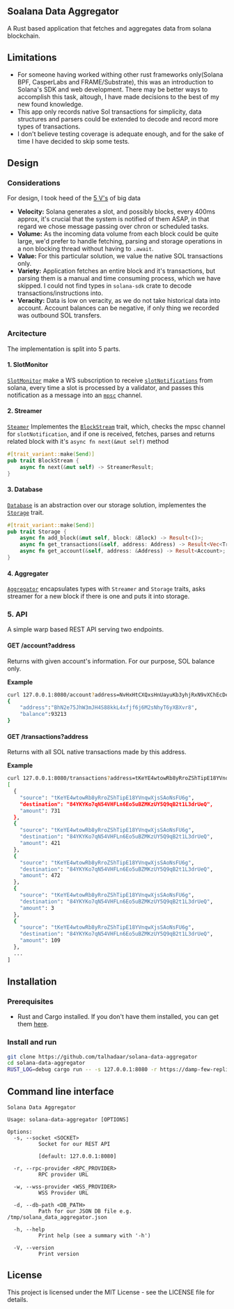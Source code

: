 ## Soalana Data Aggregator

A Rust based application that fetches and aggregates data from solana blockchain.

## Limitations

- For someone having worked withing other rust frameworks only(Solana BPF, CasperLabs and FRAME/Substrate),
  this was an introduction to Solana's SDK and web development. There may be better ways to accomplish this task,
  altough, I have made decisions to the best of my new found knowledge.
- This app only records native Sol transactions for simplicity, data structures and parsers could be extended to decode and record more types of transactions.
- I don't believe testing coverage is adequate enough, and for the sake of time I have decided to skip some tests.

## Design

### Considerations
For design, I took heed of the [5 V's](https://www.techtarget.com/searchdatamanagement/definition/5-Vs-of-big-data) of big data
- **Velocity:** Solana generates a slot, and possibly blocks, every 400ms approx, it's crucial that the
  system is notified of them ASAP, in that regard we chose message passing over chron or scheduled tasks.
- **Volume:** As the incoming data volume from each block could be quite large, we'd prefer to handle fetching, parsing and storage operations in a non blocking thread without having to `.await`.
- **Value:** For this particular solution, we value the native SOL transactions only.
- **Variety:** Application fetches an entire block and it's transactions, but parsing them is a manual and time consuming process, which we have skipped. I could not find types in `solana-sdk` crate to decode transactions/instructions into. 
- **Veracity:** Data is low on veracity, as we do not take historical data into account. Account balances can be negative, if only thing we recorded was outbound SOL transfers.

### Arcitecture
The implementation is split into 5 parts.

#### 1. SlotMonitor

[`SlotMonitor`](https://github.com/talhadaar/solana-data-aggregator/blob/main/src/monitor.rs) make a WS subscription to receive [`slotNotifications`](https://solana.com/docs/rpc/websocket/slotsubscribe) from solana, every time a slot is processed by a validator, and passes this notification as a message into an [`mpsc`](https://docs.rs/tokio/latest/tokio/sync/mpsc/fn.channel.htmlchannel) channel.

#### 2. Streamer
[`Steamer`](https://github.com/talhadaar/solana-data-aggregator/blob/c7c8741e0c2c7bb75225c0c37347d38dd758fdbe/src/streamer.rs#L85) Implementes the [`BlockStream`](https://github.com/talhadaar/solana-data-aggregator/blob/c7c8741e0c2c7bb75225c0c37347d38dd758fdbe/src/streamer.rs#L128) trait, which, checks the mpsc channel for `slotNotification`, and if one is received, fetches, parses and returns related block with it's `async fn next(&mut self)` method

```rust
#[trait_variant::make(Send)]
pub trait BlockStream {
    async fn next(&mut self) -> StreamerResult;
}
```

#### 3. Database
[`Database`](https://github.com/talhadaar/solana-data-aggregator/blob/c7c8741e0c2c7bb75225c0c37347d38dd758fdbe/src/storage.rs#L29) is an abstraction over our storage solution, implementes the [`Storage`](https://github.com/talhadaar/solana-data-aggregator/blob/c7c8741e0c2c7bb75225c0c37347d38dd758fdbe/src/traits.rs#L19) trait.
```rust
#[trait_variant::make(Send)]
pub trait Storage {
    async fn add_block(&mut self, block: &Block) -> Result<()>;
    async fn get_transactions(&self, address: Address) -> Result<Vec<Transaction>>;
    async fn get_account(&self, address: &Address) -> Result<Account>;
}
```

#### 4. Aggregater
[`Aggregator`](https://github.com/talhadaar/solana-data-aggregator/blob/main/src/aggregator.rs) encapsulates types with `Streamer` and `Storage` traits, asks streamer for a new block if there is one and puts it into storage.

### 5. API

A simple warp based REST API serving two endpoints.

#### GET /account?address
Returns with given account's information. For our purpose, SOL balance only.

**Example**
```bash
curl 127.0.0.1:8080/account?address=NvHxHtCXQxsHnUayuKb3yhjRxN9vXChEcDekKNNCE3T
{
    "address":"BhN2e75JhW3mJH4S88kkL4xfjf6j6M2sNhyT6yXBXvr8",
    "balance":93213
}
```

#### GET /transactions?address
Returns with all SOL native transactions made by this address.

**Example**
```bash
curl 127.0.0.1:8080/transactions?address=tKeYE4wtowRb8yRroZShTipE18YVnqwXjsSAoNsFU6g
[
  {
    "source": "tKeYE4wtowRb8yRroZShTipE18YVnqwXjsSAoNsFU6g",
    "destination": "84YKYKo7qN54VHFLn6Eo5uBZMKzUY5Q9qB2t1L3drUeQ",
    "amount": 731
  },
  {
    "source": "tKeYE4wtowRb8yRroZShTipE18YVnqwXjsSAoNsFU6g",
    "destination": "84YKYKo7qN54VHFLn6Eo5uBZMKzUY5Q9qB2t1L3drUeQ",
    "amount": 421
  },
  {
    "source": "tKeYE4wtowRb8yRroZShTipE18YVnqwXjsSAoNsFU6g",
    "destination": "84YKYKo7qN54VHFLn6Eo5uBZMKzUY5Q9qB2t1L3drUeQ",
    "amount": 472
  },
  {
    "source": "tKeYE4wtowRb8yRroZShTipE18YVnqwXjsSAoNsFU6g",
    "destination": "84YKYKo7qN54VHFLn6Eo5uBZMKzUY5Q9qB2t1L3drUeQ",
    "amount": 3
  },
  {
    "source": "tKeYE4wtowRb8yRroZShTipE18YVnqwXjsSAoNsFU6g",
    "destination": "84YKYKo7qN54VHFLn6Eo5uBZMKzUY5Q9qB2t1L3drUeQ",
    "amount": 109
  },
  ...
]
```

## Installation

### Prerequisites

- Rust and Cargo installed. If you don't have them installed, you can get them [here](https://www.rust-lang.org/tools/install).

### Install and run

```bash
git clone https://github.com/talhadaar/solana-data-aggregator
cd solana-data-aggregator
RUST_LOG=debug cargo run -- -s 127.0.0.1:8080 -r https://damp-few-replica.solana-devnet.quiknode.pro/bb864ce02bee463a190907961fe48e4c7cf5385b -w wss://damp-few-replica.solana-devnet.quiknode.pro/bb864ce02bee463a190907961fe48e4c7cf5385b -d /tmp/solana-data-aggregator.json
```

## Command line interface 

```
Solana Data Aggregator

Usage: solana-data-aggregator [OPTIONS]

Options:
  -s, --socket <SOCKET>
          Socket for our REST API

          [default: 127.0.0.1:8080]

  -r, --rpc-provider <RPC_PROVIDER>
          RPC provider URL

  -w, --wss-provider <WSS_PROVIDER>
          WSS Provider URL

  -d, --db-path <DB_PATH>
          Path for our JSON DB file e.g. /tmp/solana_data_aggregator.json

  -h, --help
          Print help (see a summary with '-h')

  -V, --version
          Print version
```

## License
This project is licensed under the MIT License - see the LICENSE file for details.
